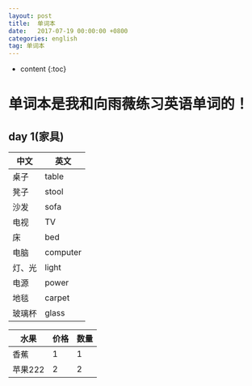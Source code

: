 ```yaml
---
layout: post
title:  单词本
date:   2017-07-19 00:00:00 +0800
categories: english
tag: 单词本
---
```


* content
{:toc}


单词本是我和向雨薇练习英语单词的！
===

day 1(家具)
---
| 中文 | 英文 |
| -- | -- |
| 桌子 | table |
| 凳子 | stool |
| 沙发 | sofa |
| 电视 | TV |
| 床 | bed |
| 电脑 | computer |
| 灯、光 | light |
| 电源 | power |
| 地毯 | carpet |
| 玻璃杯 | glass |


| 水果 | 价格 | 数量 |
| --  | -- | -- |
| 香蕉 | 1 | 1 |
| 苹果222 | 2 | 2 |